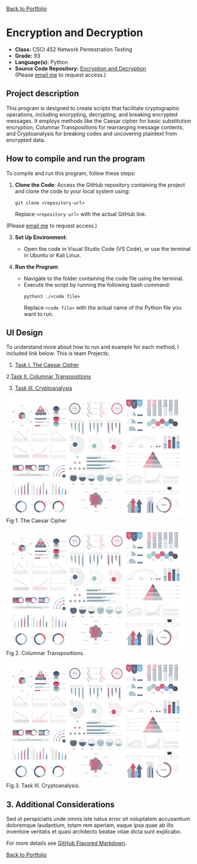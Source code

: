 [Back to Portfolio](./)

Encryption and Decryption
===============

-   **Class:** CSCI 452 Network Pentestration Testing
-   **Grade:** 93
-   **Language(s):** Python
-   **Source Code Repository:** [Encryption and Decryption](https://github.com/MinhTran2398/pteh-proj2)  
    (Please [email me](mailto:mtran@csustudent.net?subject=GitHub%20Access) to request access.)

## Project description
This program is designed to create scripts that facilitate cryptographic operations, including encrypting, decrypting, and breaking encrypted messages. It employs methods like the Caesar cipher for basic substitution encryption, Columnar Transpositions for rearranging message contents, and Cryptoanalysis for breaking codes and uncovering plaintext from encrypted data.

## How to compile and run the program

To compile and run this program, follow these steps:

1. **Clone the Code**: Access the GitHub repository containing the project and clone the code to your local system using:
   ```
   git clone <repository-url>
   ```
   Replace `<repository-url>` with the actual GitHub link.
   
(Please [email me](mailto:mtran@csustudent.net?subject=GitHub%20Access) to request access.)

3. **Set Up Environment**: 
   - Open the code in Visual Studio Code (VS Code), or use the terminal in Ubuntu or Kali Linux.

4. **Run the Program**:
   - Navigate to the folder containing the code file using the terminal.
   - Execute the script by running the following bash command:
     ```
     python3 ./<code file>
     ```
     Replace `<code file>` with the actual name of the Python file you want to run.

## UI Design

To understand more about how to run and example for each method, I included link below:
This is team Projects: 
1. [Task I. The Caesar Cipher ](https://youtu.be/TWhJ_s86slY2)
   
2.[Task II. Columnar Transpositions ](https://youtu.be/L4pk8AoNRb0)

3. [Task III. Cryptoanalysis ](https://youtu.be/Y9M4rtwOv1Q) 

![screenshot](images/dummy_thumbnail.jpg)  
Fig 1. The Caesar Cipher

![screenshot](images/dummy_thumbnail.jpg)  
Fig 2. Columnar Transpositions.

![screenshot](images/dummy_thumbnail.jpg)  
Fig 3. Task III. Cryptoanalysis.

## 3. Additional Considerations

Sed ut perspiciatis unde omnis iste natus error sit voluptatem accusantium doloremque laudantium, totam rem aperiam, eaque ipsa quae ab illo inventore veritatis et quasi architecto beatae vitae dicta sunt explicabo. 

For more details see [GitHub Flavored Markdown](https://guides.github.com/features/mastering-markdown/).

[Back to Portfolio](./)
